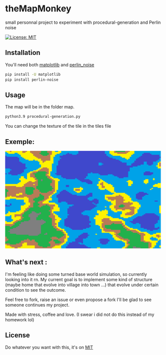 # theMapMonkey
small personnal project to experiment with procedural-generation and Perlin noise

 [![License: MIT](https://img.shields.io/badge/License-MIT-yellow.svg)](https://opensource.org/licenses/MIT)                    


## Installation

You'll need both [matplotlib](https://matplotlib.org/stable/users/installing/index.html) and [perlin_noise](https://pypi.org/project/perlin-noise/#description)

```bash
pip install -U matplotlib
pip install perlin-noise
```

## Usage
The map will be in the folder map.

```bash
python3.9 procedural-generation.py
```
You can change the texture of the tile in the tiles file
## Exemple:

![generated map](./map/map.png)
## What's next :

I'm feeling like doing some turned base world simulation, so currently looking into it rn.
My current goal is to implement some kind of structure (maybe home that evolve into village into town ...) that evolve under certain condition to see the outcome.

Feel free to fork, raise an issue or even propose a fork I'll be glad to see someone continues my project.

Made with stress, coffee and love. (I swear i did not do this instead of my homework lol)

## License
Do whatever you want with this, it's on [MIT](https://choosealicense.com/licenses/mit/)

